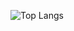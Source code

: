  ![Top Langs](https://github-readme-stats-five-plum.vercel.app/api/top-langs/?username=naveenpiedy&hide=javascript,css,scss,html&theme=draculalayout=compact)
